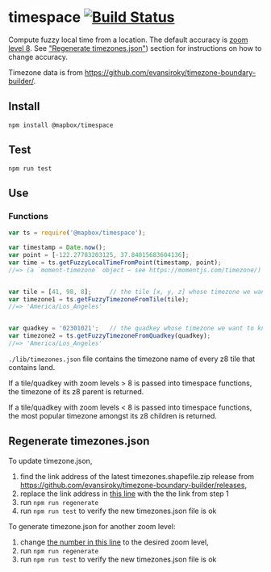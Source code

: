 # timespace [![Build Status](https://travis-ci.org/mapbox/timespace.svg?branch=master)](https://travis-ci.org/mapbox/timespace)
Compute fuzzy local time from a location. The default accuracy is [zoom level 8](http://wiki.openstreetmap.org/wiki/Zoom_levels). See ["Regenerate timezones.json"](https://github.com/mapbox/timespace?tab=readme-ov-file#regenerate-timezonesjson)) section for instructions on how to change accuracy.

Timezone data is from https://github.com/evansiroky/timezone-boundary-builder/.

## Install
```
npm install @mapbox/timespace
```

## Test
```
npm run test
```

## Use

### Functions

```js
var ts = require('@mapbox/timespace');

var timestamp = Date.now();
var point = [-122.27783203125, 37.84015683604136];
var time = ts.getFuzzyLocalTimeFromPoint(timestamp, point);
//=> (a `moment-timezone` object – see https://momentjs.com/timezone/)


var tile = [41, 98, 8];     // the tile [x, y, z] whose timezone we want to know
var timezone1 = ts.getFuzzyTimezoneFromTile(tile);
//=> 'America/Los_Angeles'


var quadkey = '02301021';   // the quadkey whose timezone we want to know
var timezone2 = ts.getFuzzyTimezoneFromQuadkey(quadkey);
//=> 'America/Los_Angeles'
```

`./lib/timezones.json` file contains the timezone name of every z8 tile that contains land.


If a tile/quadkey with zoom levels > 8 is passed into timespace functions, the timezone of its z8 parent is returned.

If a tile/quadkey with zoom levels < 8 is passed into timespace functions, the most popular timezone amongst its z8 children is returned.


## Regenerate timezones.json

To update timezone.json,
1. find the link address of the latest timezones.shapefile.zip release from https://github.com/evansiroky/timezone-boundary-builder/releases,
2. replace the link address in [this line](https://github.com/mapbox/timespace/blob/master/regenerate/regenerate-timezones.sh#L1) with the the link from step 1
3. run `npm run regenerate`
4. run `npm run test` to verify the new timezones.json file is ok


To generate timezone.json for another zoom level:
1. change [the number in this line](https://github.com/mapbox/timespace/blob/master/regenerate/regenerate-timezones.sh#L8) to the desired zoom level,
2. run `npm run regenerate`
3. run `npm run test` to verify the new timezones.json file is ok

